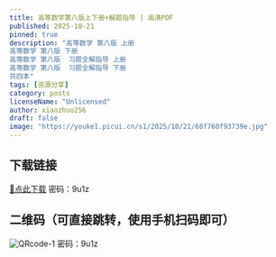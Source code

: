 ```yaml
---
title: 高等数学第八版上下册+解题指导 | 高清PDF
published: 2025-10-21
pinned: true
description: "高等数学 第八版 上册
高等数学 第八版 下册
高等数学 第八版  习题全解指导 上册
高等数学 第八版  习题全解指导 下册
共四本"
tags: [资源分享]
category: posts
licenseName: "Unlicensed"
author: xiaozhuo256
draft: false
image: "https://youke1.picui.cn/s1/2025/10/21/68f760f93739e.jpg"
---
```

## 下载链接
[🔗点此下载](https://xz256.lanzoum.com/b0sy5tvjc)
密码：9u1z
## 二维码（可直接跳转，使用手机扫码即可）
![QRcode-1](https://youke1.picui.cn/s1/2025/10/21/68f760e0a2950.png)
密码：9u1z
